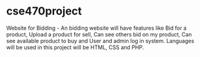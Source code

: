 # cse470project
Website for Bidding - 
An bidding website will have features like Bid for a product, Upload a product for sell, Can see others bid on my product, Can see available product to buy and User and admin log in system. Languages will be used in this project will be HTML, CSS and PHP. 
